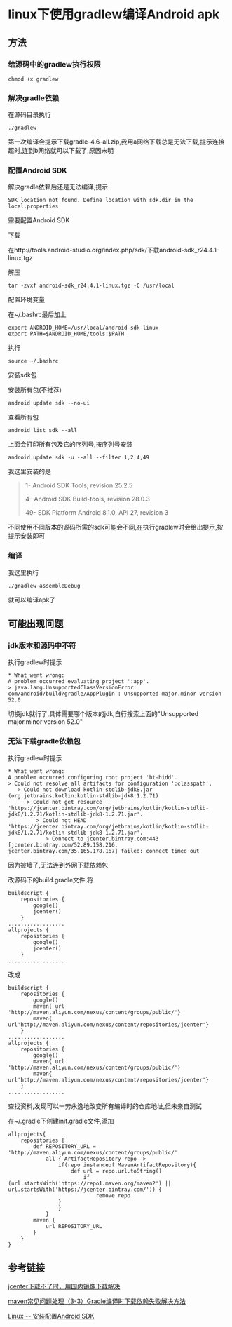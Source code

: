 # linux下使用gradlew编译Android apk



## 方法

### 给源码中的gradlew执行权限

```shell
chmod +x gradlew
```



### 解决gradle依赖

在源码目录执行

```shell
./gradlew
```

第一次编译会提示下载gradle-4.6-all.zip,我用a网络下载总是无法下载,提示连接超时,连到b网络就可以下载了,原因未明



### 配置Android SDK

解决gradle依赖后还是无法编译,提示

```shell
SDK location not found. Define location with sdk.dir in the local.properties
```

需要配置Android SDK

下载

在http://tools.android-studio.org/index.php/sdk/下载android-sdk_r24.4.1-linux.tgz

解压

```shell
tar -zvxf android-sdk_r24.4.1-linux.tgz -C /usr/local
```

配置环境变量

在~/.bashrc最后加上

```shell
export ANDROID_HOME=/usr/local/android-sdk-linux
export PATH=$ANDROID_HOME/tools:$PATH 
```

执行

```shell
source ~/.bashrc
```

安装sdk包

安装所有包(不推荐)

```shell
android update sdk --no-ui
```

查看所有包

```shell
android list sdk --all
```

上面会打印所有包及它的序列号,按序列号安装

```shell
android update sdk -u --all --filter 1,2,4,49
```

我这里安装的是

>  1- Android SDK Tools, revision 25.2.5
>
> 4- Android SDK Build-tools, revision 28.0.3
>
> 49- SDK Platform Android 8.1.0, API 27, revision 3

不同使用不同版本的源码所需的sdk可能会不同,在执行gradlew时会给出提示,按提示安装即可

### 编译

我这里执行

```shell
./gradlew assembleDebug
```

就可以编译apk了



## 可能出现问题

### jdk版本和源码中不符

执行gradlew时提示

```shell
* What went wrong:
A problem occurred evaluating project ':app'.
> java.lang.UnsupportedClassVersionError: com/android/build/gradle/AppPlugin : Unsupported major.minor version 52.0
```

切换jdk就行了,具体需要哪个版本的jdk,自行搜索上面的"Unsupported major.minor version 52.0"

### 无法下载gradle依赖包

执行gradlew时提示

```shell
* What went wrong:
A problem occurred configuring root project 'bt-hidd'.
> Could not resolve all artifacts for configuration ':classpath'.
   > Could not download kotlin-stdlib-jdk8.jar (org.jetbrains.kotlin:kotlin-stdlib-jdk8:1.2.71)
      > Could not get resource 'https://jcenter.bintray.com/org/jetbrains/kotlin/kotlin-stdlib-jdk8/1.2.71/kotlin-stdlib-jdk8-1.2.71.jar'.
         > Could not HEAD 'https://jcenter.bintray.com/org/jetbrains/kotlin/kotlin-stdlib-jdk8/1.2.71/kotlin-stdlib-jdk8-1.2.71.jar'.
            > Connect to jcenter.bintray.com:443 [jcenter.bintray.com/52.89.158.216, jcenter.bintray.com/35.165.178.167] failed: connect timed out
```

因为被墙了,无法连到外网下载依赖包

改源码下的build.gradle文件,将

```shell
buildscript {
    repositories {
        google()
        jcenter()
    }
..................
allprojects {
    repositories {
        google()
        jcenter()
    }
..................
```

改成

```shell
buildscript {
    repositories {
        google()
        maven{ url 'http://maven.aliyun.com/nexus/content/groups/public/'}
        maven{ url'http://maven.aliyun.com/nexus/content/repositories/jcenter'}
    }
..................
allprojects {
    repositories {
        google()
        maven{ url 'http://maven.aliyun.com/nexus/content/groups/public/'}
        maven{ url'http://maven.aliyun.com/nexus/content/repositories/jcenter'}
    }
..................
```

查找资料,发现可以一劳永逸地改变所有编译时的仓库地址,但未亲自测试

在~/.gradle下创建init.gradle文件,添加

```shell
allprojects{
    repositories {
        def REPOSITORY_URL = 'http://maven.aliyun.com/nexus/content/groups/public/'
            all { ArtifactRepository repo ->
                if(repo instanceof MavenArtifactRepository){
                    def url = repo.url.toString()
                        if (url.startsWith('https://repo1.maven.org/maven2') || url.startsWith('https://jcenter.bintray.com/')) {
                            remove repo
                }
                } 
            }
        maven {
            url REPOSITORY_URL
        }
    }
}
```





## 参考链接

[jcenter下载不了时，用国内镜像下载解决](https://www.jianshu.com/p/73c37d4d97dc)

[maven常见问题处理（3-3）Gradle编译时下载依赖失败解决方法](https://www.cnblogs.com/lexiaofei/p/6979887.html)

[Linux -- 安装配置Android SDK](https://blog.csdn.net/u011974797/article/details/78973012)



